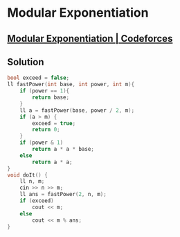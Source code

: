 # Modular Exponentiation
## [Modular Exponentiation | Codeforces](https://codeforces.com/contest/913/problem/A)

## Solution
```cpp
bool exceed = false;
ll fastPower(int base, int power, int m){
    if (power == 1){
        return base;
    }
    ll a = fastPower(base, power / 2, m);
    if (a > m) {
        exceed = true;
        return 0;
    }
    if (power & 1)
        return a * a * base;
    else
        return a * a;
}
void doIt() {
    ll n, m;
    cin >> n >> m;
    ll ans = fastPower(2, n, m);
    if (exceed)
        cout << m;
    else
        cout << m % ans;
}
```

